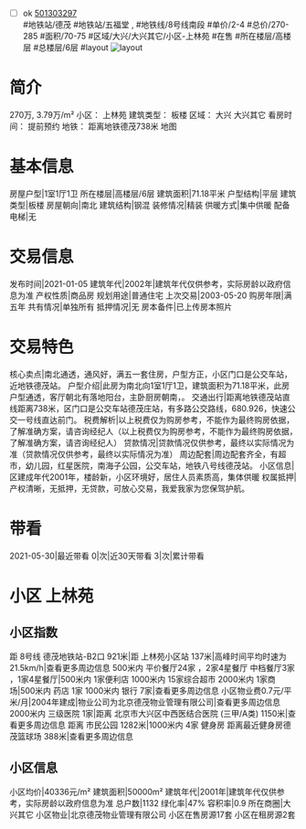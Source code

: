 - [ ] ok [501303297](https://bj.5i5j.com/ershoufang/501303297.html)  
 #地铁站/德茂 #地铁站/五福堂 ,  #地铁线/8号线南段
#单价/2-4 #总价/270-285 #面积/70-75   #区域/大兴/大兴其它/小区-上林苑 #在售 #所在楼层/高楼层 #总楼层/6层 #layout 
![layout](http://image2a.5i5j.com/bdir/layout/6e841659be6b48e68788bb888d6956fd.jpg_P5.jpg) 
# 简介 
 270万,  3.79万/m² 
小区： 上林苑
建筑类型： 板楼
区域： 大兴 大兴其它
看房时间： 提前预约
地铁： 距离地铁德茂738米 地图
# 基本信息 
 房屋户型|1室1厅1卫
所在楼层|高楼层/6层
建筑面积|71.18平米
户型结构|平层
建筑类型|板楼
房屋朝向|南北
建筑结构|钢混
装修情况|精装
供暖方式|集中供暖
配备电梯|无
# 交易信息 
 发布时间|2021-01-05
建筑年代|2002年|建筑年代仅供参考，实际房龄以政府信息为准
产权性质|商品房
规划用途|普通住宅
上次交易|2003-05-20
购房年限|满五年
共有情况|单独所有
抵押情况|无
房本备件|已上传房本照片
# 交易特色 
 核心卖点|南北通透，通风好，满五一套住房，户型方正，小区门口是公交车站，近地铁德茂站。
户型介绍|此房为南北向1室1厅1卫，建筑面积为71.18平米，此房户型通透，客厅朝北有落地阳台，主卧厨房朝南，。
交通出行|距离地铁德茂站直线距离738米，区门口是公交车站德茂庄站，有多路公交路线，680.926，快速公交一号线直达前门。
税费解析|以上税费仅为购房参考，不能作为最终购房依据，了解准确方案，请咨询经纪人（以上税费仅为购房参考，不能作为最终购房依据，了解准确方案，请咨询经纪人）
贷款情况|贷款情况仅供参考，最终以实际情况为准（贷款情况仅供参考，最终以实际情况为准）
周边配套|周边配套齐全，有超市，幼儿园，红星医院，南海子公园，公交车站，地铁八号线德茂站。
小区信息|区建成年代2001年，楼龄新，小区环境好，居住人员素质高，集体供暖
权属抵押|产权清晰，无抵押，无贷款，可放心交易，我爱我家为您保驾护航。
# 带看 
 2021-05-30|最近带看	 0|次|近30天带看	 3|次|累计带看
# 小区 上林苑
## 小区指数 
 距 8号线 德茂地铁站-B2口 921米|距 上林苑小区站 137米|高峰时间平均时速为21.5km/h|查看更多周边信息
500米内 平价餐厅24家 ，2家4星餐厅
中档餐厅3家 ，1家4星餐厅|500米内 1家便利店
1000米内 15家综合超市
2000米内 1家商场|500米内 药店 1家
1000米内 银行 7家|查看更多周边信息
小区物业费0.7元/平米/月|2004年建成|物业公司为北京德茂物业管理有限公司|查看更多周边信息
2000米内 三级医院 1家|距离 北京市大兴区中西医结合医院 (三甲/A类) 1150米|查看更多周边信息
距离 市民公园 1282米|1000米内 4家 健身房
距离最近健身房德茂篮球场 388米|查看更多周边信息
## 小区信息 
 小区均价|40336元/m²
建筑面积|50000m²
建筑年代|2001年|建筑年代仅供参考，实际房龄以政府信息为准
总户数|1132
绿化率|47%
容积率|0.9
所在商圈|大兴其它
小区物业|北京德茂物业管理有限公司
小区在售房源17套
小区在租房源2套
